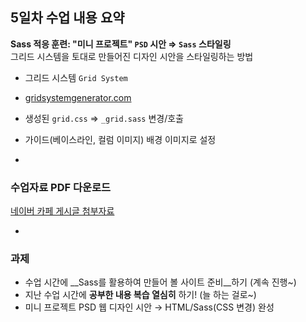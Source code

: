 ## 5일차 수업 내용 요약
__Sass 적응 훈련: "미니 프로젝트" `PSD` 시안 ⇒ `Sass` 스타일링__<br>
그리드 시스템을 토대로 만들어진 디자인 시안을 스타일링하는 방법

- 그리드 시스템 `Grid System`
- [gridsystemgenerator.com](http://gridsystemgenerator.com '그리드 시스템 생성기')
- 생성된 `grid.css` ⇒ `_grid.sass` 변경/호출
- 가이드(베이스라인, 컬럼 이미지) 배경 이미지로 설정

-

### 수업자료 PDF 다운로드
[네이버 카페 게시글 첨부자료](http://cafe.naver.com/webstandardproject/3973)

-

### 과제
- 수업 시간에 __Sass를 활용하여 만들어 볼 사이트 준비__하기 (계속 진행~)
- 지난 수업 시간에 __공부한 내용 복습 열심히__ 하기! (늘 하는 걸로~)
- 미니 프로젝트 PSD 웹 디자인 시안 → HTML/Sass(CSS 변경) 완성
